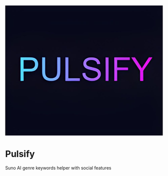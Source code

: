 ![Pulsify Logo](./pulsify-logo-us.png)

# Pulsify

Suno AI genre keywords helper with social features
